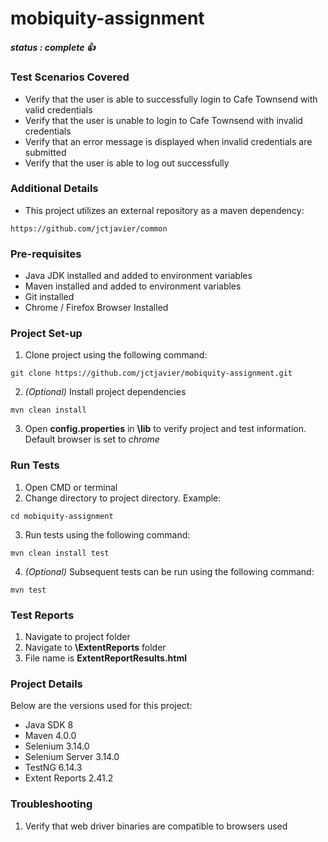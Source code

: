 # mobiquity-assignment
##### status : *complete* :+1:

### Test Scenarios Covered
- Verify that the user is able to successfully login to Cafe Townsend with valid credentials
- Verify that the user is unable to login to Cafe Townsend with invalid credentials
- Verify that an error message is displayed when invalid credentials are submitted
- Verify that the user is able to log out successfully

### Additional Details
- This project utilizes an external repository as a maven dependency:
```
https://github.com/jctjavier/common
```

### Pre-requisites
- Java JDK installed and added to environment variables
- Maven installed and added to environment variables
- Git installed
- Chrome / Firefox Browser Installed

### Project Set-up
1. Clone project using the following command: 
```
git clone https://github.com/jctjavier/mobiquity-assignment.git
```

2. _(Optional)_ Install project dependencies
```
mvn clean install
```

3. Open **config.properties** in **\lib** to verify project and test information. Default browser is set to *chrome*

### Run Tests
1. Open CMD or terminal
2. Change directory to project directory.
Example:
```
cd mobiquity-assignment
```

3. Run tests using the following command:
```
mvn clean install test
```

4. _(Optional)_ Subsequent tests can be run using the following command:
```
mvn test
```

### Test Reports
1. Navigate to project folder
2. Navigate to **\ExtentReports** folder
3. File name is **ExtentReportResults.html**

### Project Details
Below are the versions used for this project:
* Java SDK 8
* Maven 4.0.0
* Selenium 3.14.0
* Selenium Server 3.14.0 
* TestNG 6.14.3
* Extent Reports 2.41.2

### Troubleshooting
1. Verify that web driver binaries are compatible to browsers used



